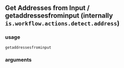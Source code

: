 
## Get Addresses from Input / getaddressesfrominput (internally `is.workflow.actions.detect.address`)


### usage
`getaddressesfrominput `

### arguments

